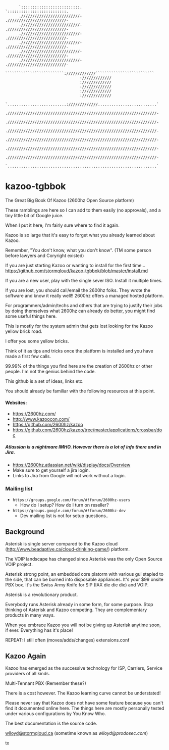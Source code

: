 ```
      `::::::::::::::::::::::::::.            `::::::::::::::::::::::::::.      
      .//////////////////////////-            .//////////////////////////-      
      .//////////////////////////-            .//////////////////////////-      
      .//////////////////////////-            .//////////////////////////-      
      .//////////////////////////-            .//////////////////////////-      
      .//////////////////////////-            .//////////////////////////-      
      .//////////////////////////-            .//////////////////////////-      
       ``````````````````````````://///////////``````````````````````````       
                                 ://///////////                                 
                                 ://///////////                                 
                                 ://///////////                                 
                                 ://///////////                                 
                                 ://///////////                                 
      `..........................://///////////..........................`      
      .//////////////////////////////////////////////////////////////////-      
      .//////////////////////////////////////////////////////////////////-      
      .//////////////////////////////////////////////////////////////////-      
      .//////////////////////////////////////////////////////////////////-      
      .//////////////////////////////////////////////////////////////////-      
      .//////////////////////////////////////////////////////////////////-      
      `..................................................................`      
```
kazoo-tgbbok
============

The Great Big Book Of Kazoo (2600hz Open Source platform)

These ramblings are here so I can add to them easily (no approvals), and a tiny little bit of Google juice. 

When I put it here, I'm fairly sure where to find it again.  

Kazoo is so large that it's easy to forget what you already learned about Kazoo.

Remember, "You don't know, what you don't know". (TM some person before lawyers and Coryright existed)

If you are just starting Kazoo or wanting to install for the first time...
https://github.com/stormqloud/kazoo-tgbbok/blob/master/install.md

If you are a new user, play with the single sever ISO.  Install it multiple times.

If you are lost, you should call/email the 2600hz folks.  They wrote the software and know it really well!!  2600hz offers a managed hosted platform.

For programmers/admin/techs and others that are trying to justify their jobs by doing themselves what 2600hz can already do better, you might find some useful things here.

This is mostly for the system admin that gets lost looking for the Kazoo yellow brick road.  

I offer you some yellow bricks.

Think of it as tips and tricks once the platform is installed and you have made a first few calls.

99.99% of the things you find here are the creation of 2600hz or other people.   I'm not the genius behind the code.

This github is a set of ideas, links etc.

You should already be familiar with the following resources at this point.

#### Websites:
* https://2600hz.com/
* http://www.kazoocon.com/
* https://github.com/2600hz/kazoo
* https://github.com/2600hz/kazoo/tree/master/applications/crossbar/doc

##### Atlassian is a nightmare IMHO.  However there is a lot of info there and in Jira.
* https://2600hz.atlassian.net/wiki/display/docs/Overview
* Make sure to get yourself a jira login.
* Links to Jira from Google will not work without a login.

### Mailing list
* `https://groups.google.com/forum/#!forum/2600hz-users`
  * How do I setup? How do I turn on reseller?
* `https://groups.google.com/forum/#!forum/2600hz-dev`
  * Dev mailing list is not for setup questions..

## Background

Asterisk is single server compared to the Kazoo cloud (http://www.beadaptive.ca/cloud-drinking-game/) platform.

The VOIP landscape has changed since Asterisk was the only Open Source VOIP project.

Asterisk strong point, an embedded core platorm with various gui stapled to the side, that can be burned into disposable appliances.  It's your $99 onsite PBX box.  It's the Swiss Army Knife for SIP (IAX die die die) and VOIP.

Asterisk is a revolutionary product.

Everybody runs Asterisk already in some form, for some purpose.  Stop thinking of Asterisk and Kazoo competing.  They are complementary products in many ways.

When you embrace Kazoo you will not be giving up Asterisk anytime soon, if ever.  Everything has it's place!

REPEAT:  I still often (moves/adds/changes) extensions.conf 

## Kazoo Again

Kazoo has emerged as the successive technology for ISP, Carriers, Service providers of all kinds.

Multi-Tennant PBX (Remember these?)

There is a cost however.  The Kazoo learning curve cannot be understated! 

Please never say that Kazoo does not have some feature because you can't find it documented online here.  The things here are mostly personally tested under various configurations by You Know Who.

The best documentation is the source code.

wlloyd@stormqloud.ca (sometime known as _wlloyd_@_prodosec_._com_)

tx

